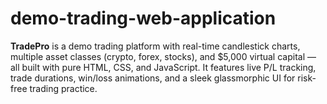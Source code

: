 # demo-trading-web-application
**TradePro** is a demo trading platform with real-time candlestick charts, multiple asset classes (crypto, forex, stocks), and $5,000 virtual capital — all built with pure HTML, CSS, and JavaScript. It features live P/L tracking, trade durations, win/loss animations, and a sleek glassmorphic UI for risk-free trading practice.
